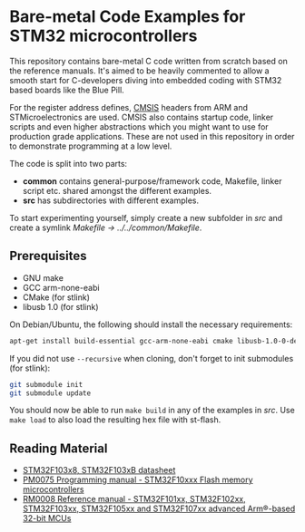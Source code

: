 # Bare-metal Code Examples for STM32 microcontrollers
This repository contains bare-metal C code written from scratch based on the reference manuals.
It's aimed to be heavily commented to allow a smooth start for C-developers diving into embedded coding with STM32 based
boards like the Blue Pill.

For the register address defines, [CMSIS](https://developer.arm.com/tools-and-software/embedded/cmsis) headers from ARM and
STMicroelectronics are used. CMSIS also contains startup code, linker scripts and even higher abstractions which you might
want to use for production grade applications. These are not used in this repository in order to demonstrate programming
at a low level.

The code is split into two parts:

 * **common** contains general-purpose/framework code, Makefile, linker script etc. shared amongst the different examples.
 * **src** has subdirectories with different examples.

To start experimenting yourself, simply create a new subfolder in *src* and create a symlink *Makefile -> ../../common/Makefile*.

## Prerequisites

 * GNU make
 * GCC arm-none-eabi
 * CMake (for stlink)
 * libusb 1.0 (for stlink)

On Debian/Ubuntu, the following should install the necessary requirements:

```bash
apt-get install build-essential gcc-arm-none-eabi cmake libusb-1.0-0-dev
```

If you did not use `--recursive` when cloning, don't forget to init submodules (for stlink):

```bash
git submodule init
git submodule update
```

You should now be able to run `make build` in any of the examples in *src*. Use `make load` to also load the resulting hex file with st-flash.

## Reading Material

 * [STM32F103x8, STM32F103xB datasheet](https://www.st.com/resource/en/datasheet/stm32f103c8.pdf)
 * [PM0075 Programming manual - STM32F10xxx Flash memory microcontrollers](https://www.st.com/content/ccc/resource/technical/document/programming_manual/10/98/e8/d4/2b/51/4b/f5/CD00283419.pdf/files/CD00283419.pdf/jcr:content/translations/en.CD00283419.pdf)
 * [RM0008 Reference manual - STM32F101xx, STM32F102xx, STM32F103xx, STM32F105xx and STM32F107xx advanced Arm®-based 32-bit MCUs](https://www.st.com/content/ccc/resource/technical/document/reference_manual/59/b9/ba/7f/11/af/43/d5/CD00171190.pdf/files/CD00171190.pdf/jcr:content/translations/en.CD00171190.pdf)
